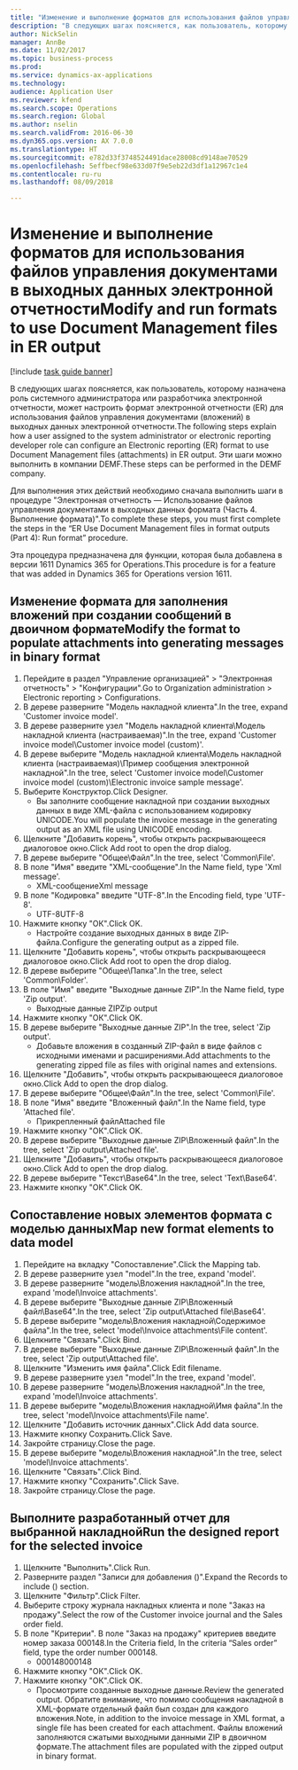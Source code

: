 ```yaml
--- 
title: "Изменение и выполнение форматов для использования файлов управления документами в выходных данных электронной отчетности"
description: "В следующих шагах поясняется, как пользователь, которому назначена роль системного администратора или разработчика электронной отчетности, может настроить формат электронной отчетности (ER) для использования файлов управления документами (вложений) в выходных данных электронной отчетности."
author: NickSelin
manager: AnnBe
ms.date: 11/02/2017
ms.topic: business-process
ms.prod: 
ms.service: dynamics-ax-applications
ms.technology: 
audience: Application User
ms.reviewer: kfend
ms.search.scope: Operations
ms.search.region: Global
ms.author: nselin
ms.search.validFrom: 2016-06-30
ms.dyn365.ops.version: AX 7.0.0
ms.translationtype: HT
ms.sourcegitcommit: e782d33f3748524491dace28008cd9148ae70529
ms.openlocfilehash: 5effbecf98e633d07f9e5eb22d3df1a12967c1e4
ms.contentlocale: ru-ru
ms.lasthandoff: 08/09/2018

---
```

# <a name="modify-and-run-formats-to-use-document-management-files-in-er-output"></a><span data-ttu-id="eef5d-103">Изменение и выполнение форматов для использования файлов управления документами в выходных данных электронной отчетности</span><span class="sxs-lookup"><span data-stu-id="eef5d-103">Modify and run formats to use Document Management files in ER output</span></span>

[!include [task guide banner](../../includes/task-guide-banner.md)]

<span data-ttu-id="eef5d-104">В следующих шагах поясняется, как пользователь, которому назначена роль системного администратора или разработчика электронной отчетности, может настроить формат электронной отчетности (ER) для использования файлов управления документами (вложений) в выходных данных электронной отчетности.</span><span class="sxs-lookup"><span data-stu-id="eef5d-104">The following steps explain how a user assigned to the system administrator or electronic reporting developer role can configure an Electronic reporting (ER) format to use Document Management files (attachments) in ER output.</span></span> <span data-ttu-id="eef5d-105">Эти шаги можно выполнить в компании DEMF.</span><span class="sxs-lookup"><span data-stu-id="eef5d-105">These steps can be performed in the DEMF company.</span></span>

<span data-ttu-id="eef5d-106">Для выполнения этих действий необходимо сначала выполнить шаги в процедуре "Электронная отчетность — Использование файлов управления документами в выходных данных формата (Часть 4. Выполнение формата)".</span><span class="sxs-lookup"><span data-stu-id="eef5d-106">To complete these steps, you must first complete the steps in the “ER Use Document Management files in format outputs (Part 4): Run format” procedure.</span></span>

<span data-ttu-id="eef5d-107">Эта процедура предназначена для функции, которая была добавлена в версии 1611 Dynamics 365 for Operations.</span><span class="sxs-lookup"><span data-stu-id="eef5d-107">This procedure is for a feature that was added in Dynamics 365 for Operations version 1611.</span></span>


## <a name="modify-the-format-to-populate-attachments-into-generating-messages-in-binary-format"></a><span data-ttu-id="eef5d-108">Изменение формата для заполнения вложений при создании сообщений в двоичном формате</span><span class="sxs-lookup"><span data-stu-id="eef5d-108">Modify the format to populate attachments into generating messages in binary format</span></span>
1. <span data-ttu-id="eef5d-109">Перейдите в раздел "Управление организацией" > "Электронная отчетность" > "Конфигурации".</span><span class="sxs-lookup"><span data-stu-id="eef5d-109">Go to Organization administration > Electronic reporting > Configurations.</span></span>
2. <span data-ttu-id="eef5d-110">В дереве разверните "Модель накладной клиента".</span><span class="sxs-lookup"><span data-stu-id="eef5d-110">In the tree, expand 'Customer invoice model'.</span></span>
3. <span data-ttu-id="eef5d-111">В дереве разверните узел "Модель накладной клиента\Модель накладной клиента (настраиваемая)".</span><span class="sxs-lookup"><span data-stu-id="eef5d-111">In the tree, expand 'Customer invoice model\Customer invoice model (custom)'.</span></span>
4. <span data-ttu-id="eef5d-112">В дереве выберите "Модель накладной клиента\Модель накладной клиента (настраиваемая)\Пример сообщения электронной накладной".</span><span class="sxs-lookup"><span data-stu-id="eef5d-112">In the tree, select 'Customer invoice model\Customer invoice model (custom)\Electronic invoice sample message'.</span></span>
5. <span data-ttu-id="eef5d-113">Выберите Конструктор.</span><span class="sxs-lookup"><span data-stu-id="eef5d-113">Click Designer.</span></span>
    * <span data-ttu-id="eef5d-114">Вы заполните сообщение накладной при создании выходных данных в виде XML-файла с использованием кодировку UNICODE.</span><span class="sxs-lookup"><span data-stu-id="eef5d-114">You will populate the invoice message in the generating output as an XML file using UNICODE encoding.</span></span>  
6. <span data-ttu-id="eef5d-115">Щелкните "Добавить корень", чтобы открыть раскрывающееся диалоговое окно.</span><span class="sxs-lookup"><span data-stu-id="eef5d-115">Click Add root to open the drop dialog.</span></span>
7. <span data-ttu-id="eef5d-116">В дереве выберите "Общее\Файл".</span><span class="sxs-lookup"><span data-stu-id="eef5d-116">In the tree, select 'Common\File'.</span></span>
8. <span data-ttu-id="eef5d-117">В поле "Имя" введите "XML-сообщение".</span><span class="sxs-lookup"><span data-stu-id="eef5d-117">In the Name field, type 'Xml message'.</span></span>
    * <span data-ttu-id="eef5d-118">XML-сообщение</span><span class="sxs-lookup"><span data-stu-id="eef5d-118">Xml message</span></span>  
9. <span data-ttu-id="eef5d-119">В поле "Кодировка" введите "UTF-8".</span><span class="sxs-lookup"><span data-stu-id="eef5d-119">In the Encoding field, type 'UTF-8'.</span></span>
    * <span data-ttu-id="eef5d-120">UTF-8</span><span class="sxs-lookup"><span data-stu-id="eef5d-120">UTF-8</span></span>  
10. <span data-ttu-id="eef5d-121">Нажмите кнопку "OК".</span><span class="sxs-lookup"><span data-stu-id="eef5d-121">Click OK.</span></span>
    * <span data-ttu-id="eef5d-122">Настройте создание выходных данных в виде ZIP-файла.</span><span class="sxs-lookup"><span data-stu-id="eef5d-122">Configure the generating output as a zipped file.</span></span>  
11. <span data-ttu-id="eef5d-123">Щелкните "Добавить корень", чтобы открыть раскрывающееся диалоговое окно.</span><span class="sxs-lookup"><span data-stu-id="eef5d-123">Click Add root to open the drop dialog.</span></span>
12. <span data-ttu-id="eef5d-124">В дереве выберите "Общее\Папка".</span><span class="sxs-lookup"><span data-stu-id="eef5d-124">In the tree, select 'Common\Folder'.</span></span>
13. <span data-ttu-id="eef5d-125">В поле "Имя" введите "Выходные данные ZIP".</span><span class="sxs-lookup"><span data-stu-id="eef5d-125">In the Name field, type 'Zip output'.</span></span>
    * <span data-ttu-id="eef5d-126">Выходные данные ZIP</span><span class="sxs-lookup"><span data-stu-id="eef5d-126">Zip output</span></span>  
14. <span data-ttu-id="eef5d-127">Нажмите кнопку "OК".</span><span class="sxs-lookup"><span data-stu-id="eef5d-127">Click OK.</span></span>
15. <span data-ttu-id="eef5d-128">В дереве выберите "Выходные данные ZIP".</span><span class="sxs-lookup"><span data-stu-id="eef5d-128">In the tree, select 'Zip output'.</span></span>
    * <span data-ttu-id="eef5d-129">Добавьте вложения в созданный ZIP-файл в виде файлов с исходными именами и расширениями.</span><span class="sxs-lookup"><span data-stu-id="eef5d-129">Add attachments to the generating zipped file as files with original names and extensions.</span></span>  
16. <span data-ttu-id="eef5d-130">Щелкните "Добавить", чтобы открыть раскрывающееся диалоговое окно.</span><span class="sxs-lookup"><span data-stu-id="eef5d-130">Click Add to open the drop dialog.</span></span>
17. <span data-ttu-id="eef5d-131">В дереве выберите "Общее\Файл".</span><span class="sxs-lookup"><span data-stu-id="eef5d-131">In the tree, select 'Common\File'.</span></span>
18. <span data-ttu-id="eef5d-132">В поле "Имя" введите "Вложенный файл".</span><span class="sxs-lookup"><span data-stu-id="eef5d-132">In the Name field, type 'Attached file'.</span></span>
    * <span data-ttu-id="eef5d-133">Прикрепленный файл</span><span class="sxs-lookup"><span data-stu-id="eef5d-133">Attached file</span></span>  
19. <span data-ttu-id="eef5d-134">Нажмите кнопку "OК".</span><span class="sxs-lookup"><span data-stu-id="eef5d-134">Click OK.</span></span>
20. <span data-ttu-id="eef5d-135">В дереве выберите "Выходные данные ZIP\Вложенный файл".</span><span class="sxs-lookup"><span data-stu-id="eef5d-135">In the tree, select 'Zip output\Attached file'.</span></span>
21. <span data-ttu-id="eef5d-136">Щелкните "Добавить", чтобы открыть раскрывающееся диалоговое окно.</span><span class="sxs-lookup"><span data-stu-id="eef5d-136">Click Add to open the drop dialog.</span></span>
22. <span data-ttu-id="eef5d-137">В дереве выберите "Текст\Base64".</span><span class="sxs-lookup"><span data-stu-id="eef5d-137">In the tree, select 'Text\Base64'.</span></span>
23. <span data-ttu-id="eef5d-138">Нажмите кнопку "OК".</span><span class="sxs-lookup"><span data-stu-id="eef5d-138">Click OK.</span></span>

## <a name="map-new-format-elements-to-data-model"></a><span data-ttu-id="eef5d-139">Сопоставление новых элементов формата с моделью данных</span><span class="sxs-lookup"><span data-stu-id="eef5d-139">Map new format elements to data model</span></span>
1. <span data-ttu-id="eef5d-140">Перейдите на вкладку "Сопоставление".</span><span class="sxs-lookup"><span data-stu-id="eef5d-140">Click the Mapping tab.</span></span>
2. <span data-ttu-id="eef5d-141">В дереве разверните узел "model".</span><span class="sxs-lookup"><span data-stu-id="eef5d-141">In the tree, expand 'model'.</span></span>
3. <span data-ttu-id="eef5d-142">В дереве разверните "модель\Вложения накладной".</span><span class="sxs-lookup"><span data-stu-id="eef5d-142">In the tree, expand 'model\Invoice attachments'.</span></span>
4. <span data-ttu-id="eef5d-143">В дереве выберите "Выходные данные ZIP\Вложенный файл\Base64".</span><span class="sxs-lookup"><span data-stu-id="eef5d-143">In the tree, select 'Zip output\Attached file\Base64'.</span></span>
5. <span data-ttu-id="eef5d-144">В дереве выберите "модель\Вложения накладной\Содержимое файла".</span><span class="sxs-lookup"><span data-stu-id="eef5d-144">In the tree, select 'model\Invoice attachments\File content'.</span></span>
6. <span data-ttu-id="eef5d-145">Щелкните "Связать".</span><span class="sxs-lookup"><span data-stu-id="eef5d-145">Click Bind.</span></span>
7. <span data-ttu-id="eef5d-146">В дереве выберите "Выходные данные ZIP\Вложенный файл".</span><span class="sxs-lookup"><span data-stu-id="eef5d-146">In the tree, select 'Zip output\Attached file'.</span></span>
8. <span data-ttu-id="eef5d-147">Щелкните "Изменить имя файла".</span><span class="sxs-lookup"><span data-stu-id="eef5d-147">Click Edit filename.</span></span>
9. <span data-ttu-id="eef5d-148">В дереве разверните узел "model".</span><span class="sxs-lookup"><span data-stu-id="eef5d-148">In the tree, expand 'model'.</span></span>
10. <span data-ttu-id="eef5d-149">В дереве разверните "модель\Вложения накладной".</span><span class="sxs-lookup"><span data-stu-id="eef5d-149">In the tree, expand 'model\Invoice attachments'.</span></span>
11. <span data-ttu-id="eef5d-150">В дереве выберите "модель\Вложения накладной\Имя файла".</span><span class="sxs-lookup"><span data-stu-id="eef5d-150">In the tree, select 'model\Invoice attachments\File name'.</span></span>
12. <span data-ttu-id="eef5d-151">Щелкните "Добавить источник данных".</span><span class="sxs-lookup"><span data-stu-id="eef5d-151">Click Add data source.</span></span>
13. <span data-ttu-id="eef5d-152">Нажмите кнопку Сохранить.</span><span class="sxs-lookup"><span data-stu-id="eef5d-152">Click Save.</span></span>
14. <span data-ttu-id="eef5d-153">Закройте страницу.</span><span class="sxs-lookup"><span data-stu-id="eef5d-153">Close the page.</span></span>
15. <span data-ttu-id="eef5d-154">В дереве выберите "модель\Вложения накладной".</span><span class="sxs-lookup"><span data-stu-id="eef5d-154">In the tree, select 'model\Invoice attachments'.</span></span>
16. <span data-ttu-id="eef5d-155">Щелкните "Связать".</span><span class="sxs-lookup"><span data-stu-id="eef5d-155">Click Bind.</span></span>
17. <span data-ttu-id="eef5d-156">Нажмите кнопку "Сохранить".</span><span class="sxs-lookup"><span data-stu-id="eef5d-156">Click Save.</span></span>
18. <span data-ttu-id="eef5d-157">Закройте страницу.</span><span class="sxs-lookup"><span data-stu-id="eef5d-157">Close the page.</span></span>

## <a name="run-the-designed-report-for-the-selected-invoice"></a><span data-ttu-id="eef5d-158">Выполните разработанный отчет для выбранной накладной</span><span class="sxs-lookup"><span data-stu-id="eef5d-158">Run the designed report for the selected invoice</span></span>
1. <span data-ttu-id="eef5d-159">Щелкните "Выполнить".</span><span class="sxs-lookup"><span data-stu-id="eef5d-159">Click Run.</span></span>
2. <span data-ttu-id="eef5d-160">Разверните раздел "Записи для добавления ()".</span><span class="sxs-lookup"><span data-stu-id="eef5d-160">Expand the Records to include () section.</span></span>
3. <span data-ttu-id="eef5d-161">Щелкните "Фильтр".</span><span class="sxs-lookup"><span data-stu-id="eef5d-161">Click Filter.</span></span>
4. <span data-ttu-id="eef5d-162">Выберите строку журнала накладных клиента и поле "Заказ на продажу".</span><span class="sxs-lookup"><span data-stu-id="eef5d-162">Select the row of the Customer invoice journal and the Sales order field.</span></span>
5. <span data-ttu-id="eef5d-163">В поле "Критерии". В поле "Заказ на продажу" критериев введите номер заказа 000148.</span><span class="sxs-lookup"><span data-stu-id="eef5d-163">In the Criteria field, In the criteria “Sales order” field, type the order number 000148.</span></span>
    * <span data-ttu-id="eef5d-164">000148</span><span class="sxs-lookup"><span data-stu-id="eef5d-164">000148</span></span>  
6. <span data-ttu-id="eef5d-165">Нажмите кнопку "OК".</span><span class="sxs-lookup"><span data-stu-id="eef5d-165">Click OK.</span></span>
7. <span data-ttu-id="eef5d-166">Нажмите кнопку "OК".</span><span class="sxs-lookup"><span data-stu-id="eef5d-166">Click OK.</span></span>
    * <span data-ttu-id="eef5d-167">Просмотрите созданные выходные данные.</span><span class="sxs-lookup"><span data-stu-id="eef5d-167">Review the generated output.</span></span> <span data-ttu-id="eef5d-168">Обратите внимание, что помимо сообщения накладной в XML-формате отдельный файл был создан для каждого вложения.</span><span class="sxs-lookup"><span data-stu-id="eef5d-168">Note, in addition to the invoice message in XML format, a single file has been created for each attachment.</span></span> <span data-ttu-id="eef5d-169">Файлы вложений заполняются сжатыми выходными данными ZIP в двоичном формате.</span><span class="sxs-lookup"><span data-stu-id="eef5d-169">The attachment files are populated with the zipped output in binary format.</span></span>  


